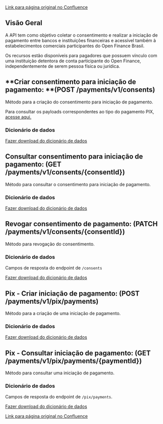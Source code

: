 [Link para página original no Confluence](https://openfinancebrasil.atlassian.net/wiki/spaces/OF/pages/17376243)

## **Visão Geral**

A API tem como objetivo coletar o consentimento e realizar a iniciação de pagamento entre bancos e instituições financeiras e acessível também à estabelecimentos comerciais participantes do Open Finance Brasil.

Os recursos estão disponíveis para pagadores que possuem vínculo com uma instituição detentora de conta participante do Open Finance, independentemente de serem pessoa física ou jurídica.

## **Criar consentimento para iniciação de pagamento: **(POST /payments/v1/consents)

Método para a criação do consentimento para iniciação de pagamento.

Para consultar os payloads correspondentes ao tipo do pagamento PIX, [acesse aqui.](../../../../../../../../../OF/Open%20Finance%20Brasil/Especifica%c3%a7%c3%b5es%20de%20APIs/Servi%c3%a7os%20-%20SV/[SV]%20Inicia%c3%a7%c3%a3o%20de%20Pagamentos/[SV]%20API%20-%20Pagamentos/Hist%c3%b3rico%20de%20Especifica%c3%a7%c3%b5es%20-%20Pagamentos/v1.1.0-rc1.0%20-%20Pagamentos/Informa%c3%a7%c3%b5es%20Gerais%20-%20Pagamentos%20-%20v1.1.0-rc1.0/Orienta%c3%a7%c3%b5es%20-%20v1.1.0-rc1.0)

### **Dicionário de dados**

[Fazer download do dicionário de dados](https://openbanking-brasil.github.io/areadesenvolvedor/dictionary/paymentsPostConsents_v1.csv)

## **Consultar consentimento para iniciação de pagamento**: (GET /payments/v1/consents/{consentId})

Método para consultar o consentimento para iniciação de pagamento.

### **Dicionário de dados**

[Fazer download do dicionário de dados](https://openbanking-brasil.github.io/areadesenvolvedor/dictionary/paymentsGetConsentsConsentId_v1.csv)

## **Revogar consentimento de pagamento**: (PATCH /payments/v1/consents/{consentId})

Método para revogação do consentimento.

### **Dicionário de dados**

Campos de resposta do endpoint de `/consents`

[Fazer download do dicionário de dados](https://openbanking-brasil.github.io/areadesenvolvedor/dictionary/paymentsPatchPixPayments_v1.csv)

## **Pix - Criar iniciação de pagamento**: (POST /payments/v1/pix/payments)

Método para a criação de uma iniciação de pagamento.

### **Dicionário de dados**

[Fazer download do dicionário de dados](https://openbanking-brasil.github.io/areadesenvolvedor/dictionary/paymentsPostPixPayments_v1.csv)  

## **Pix - Consultar iniciação de pagamento**: (GET /payments/v1/pix/payments/{paymentId})

Método para consultar uma iniciação de pagamento.

### **Dicionário de dados**

Campos de resposta do endpoint de `/pix/payments`.

[Fazer download do dicionário de dados](https://openbanking-brasil.github.io/areadesenvolvedor/dictionary/paymentsGetPixPaymentsPaymentId_v1.csv)

[Link para página original no Confluence](https://openfinancebrasil.atlassian.net/wiki/spaces/OF/pages/17376243)